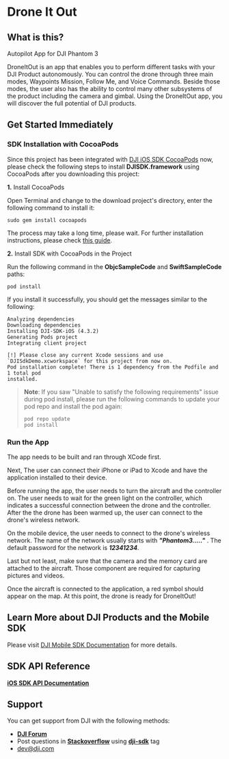 # Drone It Out

## What is this?
Autopilot App for DJI Phantom 3

DroneItOut is an app that enables you to perform different tasks with your DJI Product autonomously. You can control the drone through three main modes, Waypoints Mission, Follow Me, and Voice Commands. Beside those modes, the user also has the ability to control many other subsystems of the product including the camera and gimbal. Using the DroneItOut app, you will discover the full potential of DJI products.

## Get Started Immediately

### SDK Installation with CocoaPods

Since this project has been integrated with [DJI iOS SDK CocoaPods](https://cocoapods.org/pods/DJI-SDK-iOS) now, please check the following steps to install **DJISDK.framework** using CocoaPods after you downloading this project:

**1.** Install CocoaPods

Open Terminal and change to the download project's directory, enter the following command to install it:

~~~
sudo gem install cocoapods
~~~

The process may take a long time, please wait. For further installation instructions, please check [this guide](https://guides.cocoapods.org/using/getting-started.html#getting-started).

**2.** Install SDK with CocoaPods in the Project

Run the following command in the **ObjcSampleCode** and **SwiftSampleCode** paths:

~~~
pod install
~~~

If you install it successfully, you should get the messages similar to the following:

~~~
Analyzing dependencies
Downloading dependencies
Installing DJI-SDK-iOS (4.3.2)
Generating Pods project
Integrating client project

[!] Please close any current Xcode sessions and use `DJISdkDemo.xcworkspace` for this project from now on.
Pod installation complete! There is 1 dependency from the Podfile and 1 total pod
installed.
~~~

> **Note**: If you saw "Unable to satisfy the following requirements" issue during pod install, please run the following commands to update your pod repo and install the pod again:
> 
> ~~~
> pod repo update
> pod install
> ~~~
### Run the App
The app needs to be built and ran through XCode first.

Next, The user can connect their iPhone or iPad to Xcode and have the application installed to their device.

Before running the app, the user needs to turn the aircraft and the controller on. The user needs to wait for the green light on the controller, which indicates a successful connection between the drone and the controller. After the the drone has been warmed up, the user can connect to the drone's wireless network.

On the mobile device, the user needs to connect  to the drone's wireless network. The name of the network usually starts with ***"Phantom3....."*** . The default password for the network is ***12341234***.

Last but not least, make sure that the camera and the memory card are attached to the aircraft. Those component are required for capturing pictures and videos.

Once the aircraft is connected to the application, a red symbol should appear on the map. At this point, the drone is ready for DroneItOut!

## Learn More about DJI Products and the Mobile SDK

Please visit [DJI Mobile SDK Documentation](https://developer.dji.com/mobile-sdk/documentation/introduction/index.html) for more details.

## SDK API Reference

[**iOS SDK API Documentation**](http://developer.dji.com/api-reference/ios-api/index.html)
## Support

You can get support from DJI with the following methods:

- [**DJI Forum**](http://forum.dev.dji.com/en)
- Post questions in [**Stackoverflow**](http://stackoverflow.com) using [**dji-sdk**](http://stackoverflow.com/questions/tagged/dji-sdk) tag
- dev@dji.com
